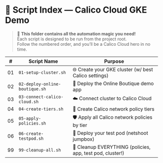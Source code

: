 # 🚦 Script Index — Calico Cloud GKE Demo

> 📂 **This folder contains all the automation magic you need!**  
> Each script is designed to be run from the project root.  
> Follow the numbered order, and you’ll be a Calico Cloud hero in no time.

| #  | Script Name               | Purpose                                                 |
|----|--------------------------|---------------------------------------------------------|
| 01 | `01-setup-cluster.sh`    | 🌐 Create your GKE cluster (w/ best Calico settings)    |
| 02 | `02-deploy-online-boutique.sh` | 🛒 Deploy the Online Boutique demo app           |
| 03 | `03-connect-calico-cloud.sh` | ☁️  Connect cluster to Calico Cloud                |
| 04 | `04-create-tiers.sh`     | 🎯 Create Calico network policy tiers                  |
| 05 | `05-apply-policies.sh`   | 🛡️  Apply all Calico network policies by tier         |
| 06 | `06-create-testpod.sh`   | 🧪 Deploy your test pod (netshoot jumpbox)             |
| 99 | `99-cleanup-all.sh`    | 🧹 Cleanup EVERYTHING (policies, app, test pod, cluster!)|
